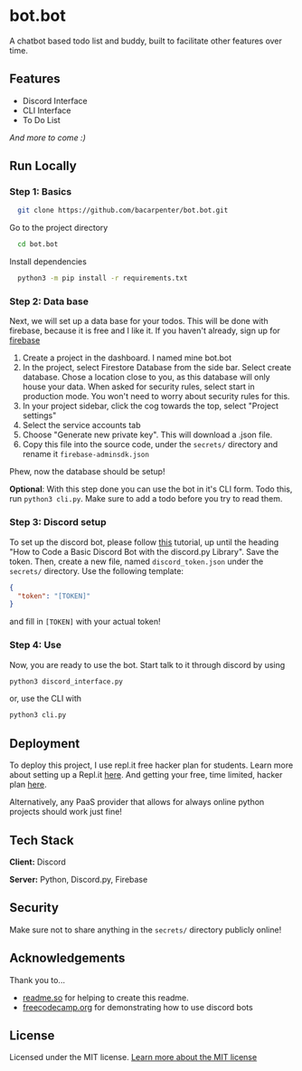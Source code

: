 # bot.bot

A chatbot based todo list and buddy, built to facilitate other features over time.

## Features

- Discord Interface
- CLI Interface
- To Do List

_And more to come :)_

## Run Locally

### Step 1: Basics

```bash
  git clone https://github.com/bacarpenter/bot.bot.git
```

Go to the project directory

```bash
  cd bot.bot
```

Install dependencies

```bash
  python3 -m pip install -r requirements.txt
```

### Step 2: Data base

Next, we will set up a data base for your todos. This will be done with firebase, because it is free and I like it. If you haven't already, sign up for [firebase](https://firebase.google.com)

1. Create a project in the dashboard. I named mine bot.bot
2. In the project, select Firestore Database from the side bar. Select create database. Chose a location close to you, as this database will only house your data. When asked for security rules, select start in production mode. You won't need to worry about security rules for this.
3. In your project sidebar, click the cog towards the top, select "Project settings"
4. Select the service accounts tab
5. Choose "Generate new private key". This will download a .json file.
6. Copy this file into the source code, under the `secrets/` directory and rename it `firebase-adminsdk.json`

Phew, now the database should be setup!

**Optional**: With this step done you can use the bot in it's CLI form. Todo this, run `python3 cli.py`. Make sure to add a todo before you try to read them.

### Step 3: Discord setup

To set up the discord bot, please follow [this](https://www.freecodecamp.org/news/create-a-discord-bot-with-python/) tutorial, up until the heading "How to Code a Basic Discord Bot with the discord.py Library". Save the token. Then, create a new file, named `discord_token.json` under the `secrets/` directory. Use the following template:

```json
{
  "token": "[TOKEN]"
}
```

and fill in `[TOKEN]` with your actual token!

### Step 4: Use

Now, you are ready to use the bot. Start talk to it through discord by using

```bash
python3 discord_interface.py
```

or, use the CLI with

```bash
python3 cli.py
```

## Deployment

To deploy this project, I use repl.it free hacker plan for students. Learn more about setting up a Repl.it [here](https://docs.replit.com/tutorials/01-introduction-to-the-repl-it-ide). And getting your free, time limited, hacker plan [here](https://education.github.com).

Alternatively, any PaaS provider that allows for always online python projects should work just fine!

## Tech Stack

**Client:** Discord

**Server:** Python, Discord.py, Firebase

## Security

Make sure not to share anything in the `secrets/` directory publicly online!

## Acknowledgements

Thank you to...

- [readme.so](https://readme.so) for helping to create this readme.
- [freecodecamp.org](https://www.freecodecamp.org/newscreate-a-discord-bot-with-python/) for demonstrating how to use discord bots

## License

Licensed under the MIT license. [Learn more about the MIT license](https://choosealicense.com/licenses/mit/)
